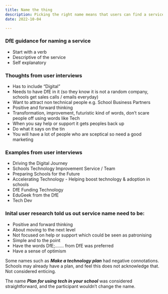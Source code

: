 ```yaml
---
title: Name the thing
description: Picking the right name means that users can find a service more easily when they search online, understand what the service does and easily decide whether to use it
date: 2022-10-04

---
```

### DfE guidance for naming a service
- Start with a verb
- Descriptive of the service
- Self explanatory

### Thoughts from user interviews
- Has to include “Digital”
- Needs to have DfE in it (so they know it is not a random company, schools get sales calls / emails everyday)
- Want to attract non technical people e.g. School Business Partners
- Positive and forward thinking
- Transformation, improvement, futuristic kind of words, don’t scare people off using words like Tech
- When you say help or support it gets peoples back up
- Do what it says on the tin
- You will have a lot of people who are sceptical so need a good marketing  

### Examples from user interviews
- Driving the Digital Journey
- Schools Technology Improvement Service / Team
- Preparing Schools for the Future
- Accelerating Technology - Helping boost technology & adoption in schools
- DfE Funding Technology
- EduGeek from the DfE
- Tech Dev


### Inital user research told us out service name need to be:

- Positive and forward thinking
- About moving to the next level
- Not focused on help or support which could be seen as patronising
- Simple and to the point
- Have the words DfE;....... from DfE was preferred
- Have a sense of optimism

Some names such as ***Make a technology plan*** had negative connotations. Schools may already have a plan, and feel this does not acknowledge that. Not considered enticing.

The name ***Plan for using tech in your school*** was considered straightforward, and the participant wouldn’t change the name.
